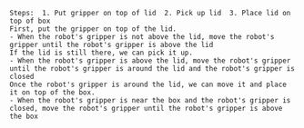 
    Steps:  1. Put gripper on top of lid  2. Pick up lid  3. Place lid on top of box
    First, put the gripper on top of the lid.
    - When the robot's gripper is not above the lid, move the robot's gripper until the robot's gripper is above the lid
    If the lid is still there, we can pick it up.
    - When the robot's gripper is above the lid, move the robot's gripper until the robot's gripper is around the lid and the robot's gripper is closed
    Once the robot's gripper is around the lid, we can move it and place it on top of the box.
    - When the robot's gripper is near the box and the robot's gripper is closed, move the robot's gripper until the robot's gripper is above the box